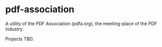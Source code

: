 # pdf-association

A utility of the PDF Association (pdfa.org), the meeting-place of the PDF industry.

Projects TBD.
